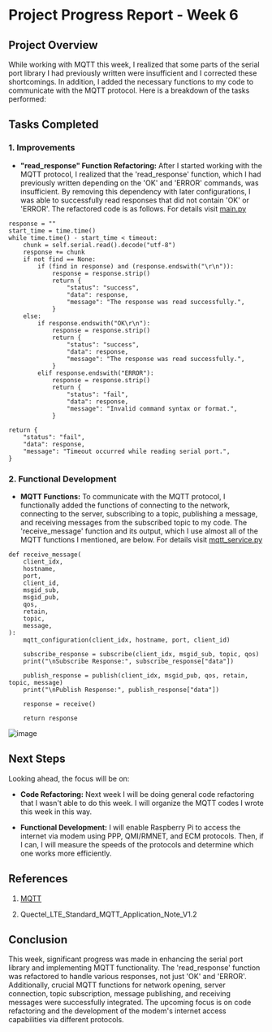# Project Progress Report - Week 6

## Project Overview

While working with MQTT this week, I realized that some parts of the serial port library I had previously written were insufficient and I corrected these shortcomings. In addition, I added the necessary functions to my code to communicate with the MQTT protocol. Here is a breakdown of the tasks performed:

## Tasks Completed

### 1. Improvements

- **"read_response" Function Refactoring:** After I started working with the MQTT protocol, I realized that the 'read_response' function, which I had previously written depending on the 'OK' and 'ERROR' commands, was insufficient. By removing this dependency with later configurations, I was able to successfully read responses that did not contain 'OK' or 'ERROR'. The refactored code is as follows. For details visit [main.py](https://github.com/m19yurttutar/raspberry-pi-modem-communication/blob/master/main.py)

```
response = ""
start_time = time.time()
while time.time() - start_time < timeout:
    chunk = self.serial.read().decode("utf-8")
    response += chunk
    if not find == None:
        if (find in response) and (response.endswith("\r\n")):
            response = response.strip()
            return {
                "status": "success",
                "data": response,
                "message": "The response was read successfully.",
            }
    else:
        if response.endswith("OK\r\n"):
            response = response.strip()
            return {
                "status": "success",
                "data": response,
                "message": "The response was read successfully.",
            }
        elif response.endswith("ERROR"):
            response = response.strip()
            return {
                "status": "fail",
                "data": response,
                "message": "Invalid command syntax or format.",
            }

return {
    "status": "fail",
    "data": response,
    "message": "Timeout occurred while reading serial port.",
}
```

### 2. Functional Development

- **MQTT Functions:** To communicate with the MQTT protocol, I functionally added the functions of connecting to the network, connecting to the server, subscribing to a topic, publishing a message, and receiving messages from the subscribed topic to my code. The 'receive_message' function and its output, which I use almost all of the MQTT functions I mentioned, are below. For details visit [mqtt_service.py](https://github.com/m19yurttutar/raspberry-pi-modem-communication/blob/master/mqtt_service.py)

```
def receive_message(
    client_idx,
    hostname,
    port,
    client_id,
    msgid_sub,
    msgid_pub,
    qos,
    retain,
    topic,
    message,
):
    mqtt_configuration(client_idx, hostname, port, client_id)

    subscribe_response = subscribe(client_idx, msgid_sub, topic, qos)
    print("\nSubscribe Response:", subscribe_response["data"])

    publish_response = publish(client_idx, msgid_pub, qos, retain, topic, message)
    print("\nPublish Response:", publish_response["data"])

    response = receive()

    return response
```

![image](https://github.com/m19yurttutar/raspberry-pi-modem-communication/assets/76749251/7e619482-c404-4f0e-b833-446bd2880b93)

## Next Steps

Looking ahead, the focus will be on:

- **Code Refactoring:** Next week I will be doing general code refactoring that I wasn't able to do this week. I will organize the MQTT codes I wrote this week in this way.

- **Functional Development:** I will enable Raspberry Pi to access the internet via modem using PPP, QMI/RMNET, and ECM protocols. Then, if I can, I will measure the speeds of the protocols and determine which one works more efficiently.

## References

1. [MQTT](https://mqtt.org)

2. Quectel_LTE_Standard_MQTT_Application_Note_V1.2

## Conclusion

This week, significant progress was made in enhancing the serial port library and implementing MQTT functionality. The 'read_response' function was refactored to handle various responses, not just 'OK' and 'ERROR'. Additionally, crucial MQTT functions for network opening, server connection, topic subscription, message publishing, and receiving messages were successfully integrated. The upcoming focus is on code refactoring and the development of the modem's internet access capabilities via different protocols.
